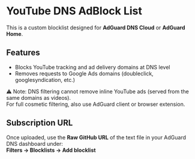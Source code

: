 # YouTube DNS AdBlock List

This is a custom blocklist designed for **AdGuard DNS Cloud** or **AdGuard Home**.

## Features
- Blocks YouTube tracking and ad delivery domains at DNS level
- Removes requests to Google Ads domains (doubleclick, googlesyndication, etc.)

⚠️ Note: DNS filtering cannot remove inline YouTube ads (served from the same domains as videos).  
For full cosmetic filtering, also use AdGuard client or browser extension.

## Subscription URL
Once uploaded, use the **Raw GitHub URL** of the text file in your AdGuard DNS dashboard under:  
**Filters → Blocklists → Add blocklist**
